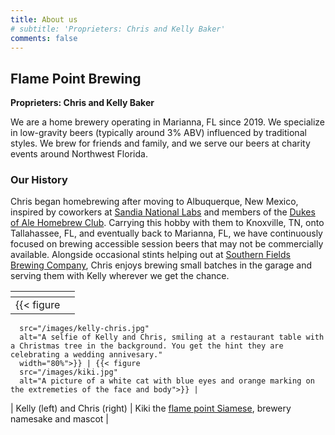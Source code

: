 ```yaml
---
title: About us
# subtitle: 'Proprieters: Chris and Kelly Baker'
comments: false
---
```


## Flame Point Brewing

**Proprieters: Chris and Kelly Baker**

We are a home brewery operating in Marianna, FL since 2019. 
We specialize in low-gravity beers (typically around 3% ABV) influenced
by traditional styles. We brew for friends and family, and we
serve our beers at charity events around Northwest Florida.

### Our History

Chris began homebrewing after moving to Albuquerque, New Mexico, inspired by
coworkers at [Sandia National Labs](https://sandia.gov) and members of the
[Dukes of Ale Homebrew Club](https://www.dukesofale.com/). Carrying this hobby
with them to Knoxville, TN, onto Tallahassee, FL, and eventually back to
Marianna, FL, we have continuously focused on brewing accessible session
beers that may not be commercially available. Alongside occasional stints
helping out at [Southern Fields Brewing
Company](https://www.southernfieldsbrewingco.com/), Chris enjoys brewing small
batches in the garage and serving them with Kelly wherever we get the chance.

| <!-- --> | <!-- --> | 
|:--:|:--:|
| {{< figure 
      src="/images/kelly-chris.jpg" 
      alt="A selfie of Kelly and Chris, smiling at a restaurant table with a Christmas tree in the background. You get the hint they are celebrating a wedding annivesary." 
      width="80%">}} | {{< figure 
      src="/images/kiki.jpg" 
      alt="A picture of a white cat with blue eyes and orange marking on the extremeties of the face and body">}} |
| Kelly (left) and Chris (right) | Kiki the [flame point Siamese](https://happywhisker.com/flame-point-siamese-cat/), brewery namesake and mascot | 

